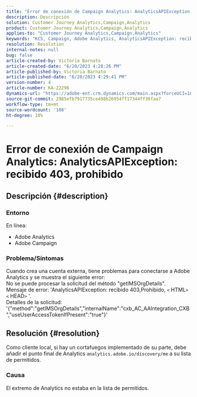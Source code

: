 ```yaml
---
title: "Error de conexión de Campaign Analytics: AnalyticsAPIException: recibido 403, prohibido"
description: Descripción
solution: Customer Journey Analytics,Campaign,Analytics
product: Customer Journey Analytics,Campaign,Analytics
applies-to: "Customer Journey Analytics,Campaign,Analytics"
keywords: "KCS, Campaign, Adobe Analytics, AnalyticsAPIException: recibido 403, prohibido, error, creación de cuenta externa"
resolution: Resolution
internal-notes: null
bug: false
article-created-by: Victoria Barnato
article-created-date: "6/20/2023 4:28:26 PM"
article-published-by: Victoria Barnato
article-published-date: "6/20/2023 4:29:41 PM"
version-number: 4
article-number: KA-22296
dynamics-url: "https://adobe-ent.crm.dynamics.com/main.aspx?forceUCI=1&pagetype=entityrecord&etn=knowledgearticle&id=699cb47a-870f-ee11-8f6d-6045bd006149"
source-git-commit: 2985efb7917735ce498b26954ff17344ff36faa7
workflow-type: tm+mt
source-wordcount: '108'
ht-degree: 10%

---
```


# Error de conexión de Campaign Analytics: AnalyticsAPIException: recibido 403, prohibido

## Descripción {#description}


### <b>Entorno</b>

En línea:

- Adobe Analytics
- Adobe Campaign


### Problema/Síntomas

Cuando crea una cuenta externa, tiene problemas para conectarse a Adobe Analytics y se muestra el siguiente error:
<br>No se puede procesar la solicitud del método &quot;getIMSOrgDetails&quot;. <br>Mensaje de error: &#39;AnalyticsAPIException: recibido 403,Prohibido, `<` HTML`>` `<` HEAD`>` &#39;. <br>Detalles de la solicitud: &#39;{&quot;method&quot;:&quot;getIMSOrgDetails&quot;,&quot;internalName&quot;:&quot;cxb_AC_AAIntegration_CXB&quot;,&quot;useUserAccessTokenIfPresent&quot;:&quot;true&quot;}&#39;

## Resolución {#resolution}


Como cliente local, si hay un cortafuegos implementado de su parte, debe añadir el punto final de Analytics `analytics.adobe.io/discovery/me` a su lista de permitidos.

### Causa

El extremo de Analytics no estaba en la lista de permitidos.
